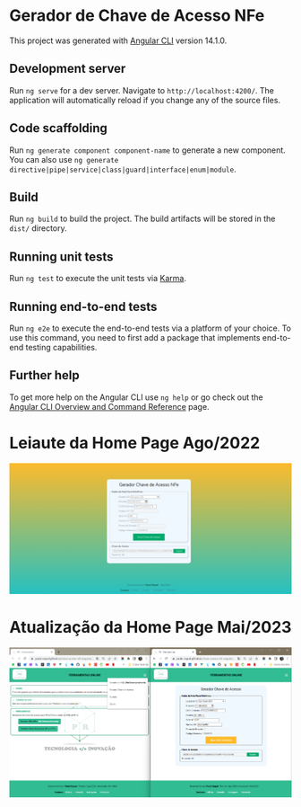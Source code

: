 # Gerador de Chave de Acesso NFe

This project was generated with [Angular CLI](https://github.com/angular/angular-cli) version 14.1.0.

## Development server

Run `ng serve` for a dev server. Navigate to `http://localhost:4200/`. The application will automatically reload if you change any of the source files.

## Code scaffolding

Run `ng generate component component-name` to generate a new component. You can also use `ng generate directive|pipe|service|class|guard|interface|enum|module`.

## Build

Run `ng build` to build the project. The build artifacts will be stored in the `dist/` directory.

## Running unit tests

Run `ng test` to execute the unit tests via [Karma](https://karma-runner.github.io).

## Running end-to-end tests

Run `ng e2e` to execute the end-to-end tests via a platform of your choice. To use this command, you need to first add a package that implements end-to-end testing capabilities.

## Further help

To get more help on the Angular CLI use `ng help` or go check out the [Angular CLI Overview and Command Reference](https://angular.io/cli) page.


# Leiaute da Home Page Ago/2022

![alt text](https://github.com/paula-raquel/chave-acesso-nfe-angular/blob/main/src/assets/imagem/app-web.png)


# Atualização da Home Page Mai/2023

![alt text](https://github.com/paula-raquel/chave-acesso-nfe-angular/blob/main/src/assets/imagem/app-web2.png)
